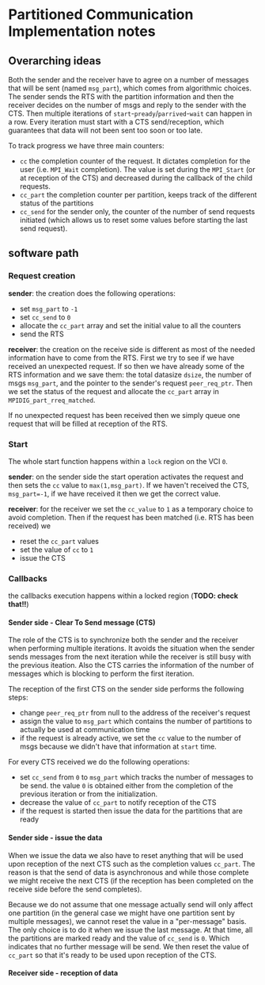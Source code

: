 # Partitioned Communication Implementation notes


## Overarching ideas

Both the sender and the receiver have to agree on a number of messages that will be sent (named `msg_part`), which comes from algorithmic choices.
The sender sends the RTS with the partition information and then the receiver decides on the number of msgs and reply to the sender with the CTS.
Then multiple iterations of `start`-`pready`/`parrived`-`wait` can happen in a row.
Every iteration must start with a CTS send/reception, which guarantees that data will not been sent too soon or too late.

To track progress we have three main counters:
- `cc` the completion counter of the request. It dictates completion for the user (i.e. `MPI_Wait` completion). The value is set during the `MPI_Start` (or at reception of the CTS) and decreased during the callback of the child requests.
- `cc_part` the completion counter per partition, keeps track of the different status of the partitions
- `cc_send` for the sender only, the counter of the number of send requests initiated (which allows us to reset some values before starting the last send request).

## software path

### Request creation

**sender**: the creation does the following operations:
- set `msg_part` to `-1`
- set `cc_send` to `0`
- allocate the `cc_part` array and set the initial value to all the counters
- send the RTS

**receiver**: the creation on the receive side is different as most of the needed information have to come from the RTS. 
First we try to see if we have received an unexpected request.
If so then we have already some of the RTS information and we save them: the total datasize `dsize`, the number of msgs `msg_part`, and the pointer to the sender's request `peer_req_ptr`.
Then we set the status of the request and allocate the `cc_part` array in `MPIDIG_part_rreq_matched`.

If no unexpected request has been received then we simply queue one request that will be filled at reception of the RTS.

### Start
The whole start function happens within a `lock` region on the VCI `0`.

**sender**: on the sender side the start operation activates the request and then sets the `cc` value to `max(1,msg_part)`.
If we haven't received the CTS, `msg_part=-1`, if we have received it then we get the correct value. 

**receiver**: for the receiver we set the `cc_value` to `1` as a temporary choice to avoid completion.
Then if the request has been matched (i.e. RTS has been received) we
- reset the `cc_part` values
- set the value of `cc` to `1`
- issue the CTS

### Callbacks
the callbacks execution happens within a locked region (**TODO: check that!!**)

#### Sender side - Clear To Send message (CTS)

The role of the CTS is to synchronize both the sender and the receiver when performing multiple iterations.
It avoids the situation when the sender sends messages from the next iteration while the receiver is still busy with the previous iteation. 
Also the CTS carries the information of the number of messages which is blocking to perform the first iteration.

The reception of the first CTS on the sender side performs the following steps:
- change `peer_req_ptr` from null to the address of the receiver's request
- assign the value to `msg_part` which contains the number of partitions to actually be used at communication time
- if the request is already active, we set the `cc` value to the number of msgs because we didn't have that information at `start` time.

For every CTS received we do the following operations:
- set `cc_send` from `0` to `msg_part` which tracks the number of messages to be send. the value `0` is obtained either from the completion of the previous iteration or from the initialization.
- decrease the value of `cc_part` to notify reception of the CTS
- if the request is started then issue the data for the partitions that are ready

#### Sender side - issue the data
When we issue the data we also have to reset anything that will be used upon reception of the next CTS such as the completion values `cc_part`.
The reason is that the send of data is asynchronous and while those complete we might receive the next CTS (if the reception has been completed on the receive side before the send completes).

Because we do not assume that one message actually send will only affect one partition (in the general case we might have one partition sent by multiple messages), we cannot reset the value in a "per-message" basis.
The only choice is to do it when we issue the last message. 
At that time, all the partitions are marked ready and the value of `cc_send` is `0`. Which indicates that no further message will be send.
We then reset the value of `cc_part` so that it's ready to be used upon reception of the CTS.

#### Receiver side - reception of data

